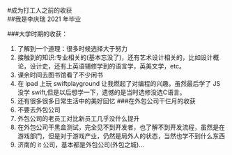 #成为打工人之前的收获  
##我是李庆瑞 2021 年毕业

###大学时期的收获：
1. 了解到一个道理：很多时候选择大于努力
2. 接触到的知识:专业相关的(基本忘没了)，还有艺术设计相关的，比如设计概论，设计史，还有上英语辅修学到的语言学，英美文学，etc。
3. 课余时间去图书馆看了不少闲书
4. 在 ipad 上玩 swiftplayground 让我燃起了对编程的兴趣，虽然最后学了 JS 没学 swift,但是以后想学一下，遗憾的是当时选修没选C语言。
4. 还有很多很多日常生活中的美好回忆 
###在外包公司干仨月的收获
1. 不要去外包公司
2. 外包公司的老员工对比新员工几乎没什么提升
3. 在外包公司干黑盒测试，完全见不到开发者，也了解不到开发流程，虽然是在游戏部门，但是对于游戏产业，仍然是局外人的状态，当然也学不到什么东西
4. 济南的 it 公司，基本都是外包公司(外包之城)...
